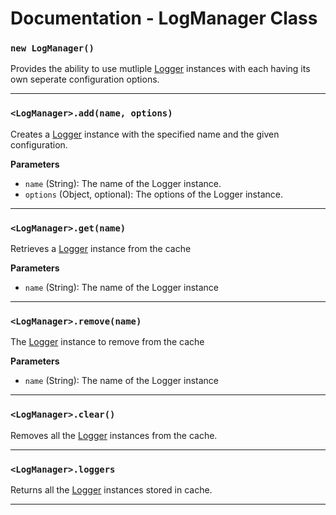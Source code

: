 # Documentation - LogManager Class

### `new LogManager()`

Provides the ability to use mutliple [Logger](https://github.com/TehPigYT/euphoria-logger/blob/master/docs/Logger.md) instances with each having its own seperate configuration options.

---

### `<LogManager>.add(name, options)`

Creates a [Logger](https://github.com/TehPigYT/euphoria-logger/blob/master/docs/Logger.md) instance with the specified name and the given configuration.

**Parameters**

-   `name` (String): The name of the Logger instance.
-   `options` (Object, optional): The options of the Logger instance.

---

### `<LogManager>.get(name)`

Retrieves a [Logger](https://github.com/TehPigYT/euphoria-logger/blob/master/docs/Logger.md) instance from the cache

**Parameters**

-   `name` (String): The name of the Logger instance

---

### `<LogManager>.remove(name)`

The [Logger](https://github.com/TehPigYT/euphoria-logger/blob/master/docs/Logger.md) instance to remove from the cache

**Parameters**

-   `name` (String): The name of the Logger instance

---

### `<LogManager>.clear()`

Removes all the [Logger](https://github.com/TehPigYT/euphoria-logger/blob/master/docs/Logger.md) instances from the cache.

---

### `<LogManager>.loggers`

Returns all the [Logger](https://github.com/TehPigYT/euphoria-logger/blob/master/docs/Logger.md) instances stored in cache.

---
